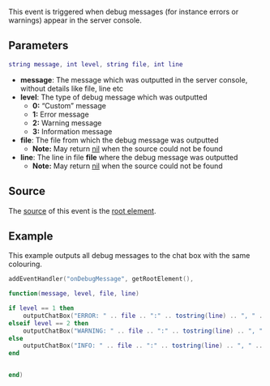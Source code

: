 This event is triggered when debug messages (for instance errors or warnings) appear in the server console.

Parameters
----------

``` lua
string message, int level, string file, int line
```

-   **message**: The message which was outputted in the server console, without details like file, line etc
-   **level**: The type of debug message which was outputted
    -   **0:** “Custom” message
    -   **1:** Error message
    -   **2:** Warning message
    -   **3:** Information message
-   **file**: The file from which the debug message was outputted
    -   **Note:** May return [nil](/docs/nil.md "wikilink") when the source could not be found
-   **line**: The line in file **file** where the debug message was outputted
    -   **Note:** May return [nil](/docs/nil.md "wikilink") when the source could not be found

Source
------

The [source](/docs/event_system#event_source.md "wikilink") of this event is the [root element](/root_element.md "wikilink").

Example
-------

This example outputs all debug messages to the chat box with the same colouring.

``` lua
addEventHandler("onDebugMessage", getRootElement(), 

function(message, level, file, line)

if level == 1 then
    outputChatBox("ERROR: " .. file .. ":" .. tostring(line) .. ", " .. message, getRootElement(), 255,0,0)
elseif level == 2 then
    outputChatBox("WARNING: " .. file .. ":" .. tostring(line) .. ", " .. message, getRootElement(), 255,165,0)
else
    outputChatBox("INFO: " .. file .. ":" .. tostring(line) .. ", " .. message, getRootElement(), 0,0,255)
end


end)
```
